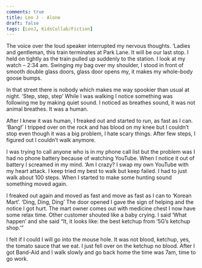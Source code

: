 ```yaml
---
comments: true
title: Leo J - Alone
draft: false
tags: [LeoJ, KidsCollab/Fiction]
---
```


The voice over the loud speaker interrupted my nervous thoughts. ‘Ladies and gentleman, this train terminates at Park Lane. It will be our last stop. I held on tightly as the train pulled up suddenly to the station. I look at my watch – 2:34 am. Swinging my bag over my shoulder, I stood in front of smooth double glass doors, glass door opens my, it makes my whole-body goose bumps.

In that street there is nobody which makes me way spookier than usual at night. ‘Step, step, step’ While I was walking I notice something was following me by making quiet sound. I noticed as breathes sound, it was not animal breathes. It was a human.

After I knew it was human, I freaked out and started to run, as fast as I can. ‘Bang!’  I tripped over on the rock and has blood on my knee but I couldn’t stop even though it was a big problem, I hate scary things. After few steps, I figured out I couldn’t walk anymore.

I was trying to call anyone who is in my phone call list but the problem was I had no phone battery because of watching YouTube. When I notice it out of battery I screamed in my mind. ‘Am I crazy? I swap my own YouTube with my heart attack. I keep tried my best to walk but keep failed. I had to just walk about 100 steps. When I started to make some hunting sound something moved again.

I freaked out again and moved as fast and move as fast as I can to ‘Korean Mart’. ‘Ding, Ding, Ding’ The door opened I gave the sign of helping and the notice I got hurt. The mart owner comes out with medicine chest I now have some relax time. Other customer shouted like a baby crying. I said ‘What happen’ and she said “It, it looks like: the best ketchup from ‘5G’s ketchup shop.’”

I felt if I could I will go into the mouse hole. It was not blood, ketchup, yes, the tomato sauce that we eat. I just fell over on the ketchup no blood. After I got Band-Aid and I walk slowly and go back home the time was 7am, time to go work.
